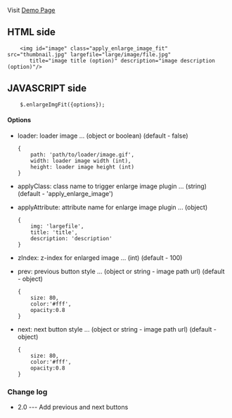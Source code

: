 Visit [Demo Page](http://www.the8thocean.com/misc/jqueryplugins/Enlarged-Image-Fit/demo/)

## HTML side

		<img id="image" class="apply_enlarge_image_fit" src="thumbnail.jpg" largefile="large/image/file.jpg" 
		   title="image title (option)" description="image description (option)"/>

## JAVASCRIPT side

		$.enlargeImgFit({options});

#### Options

*	loader: loader image ... (object or boolean) (default - false)
		
		{
			path: 'path/to/loader/image.gif',
			width: loader image width (int),
			height: loader image height (int)
		}
		
*	applyClass: class name to trigger enlarge image plugin ... (string)(default - 'apply_enlarge_image')
*	applyAttribute: attribute name for enlarge image plugin ... (object)
		
		{
			img: 'largefile',
			title: 'title',
			description: 'description'
		}
		
*	zIndex: z-index for enlarged image ... (int) (default - 100)
*	prev: previous button style ... (object or string - image path url) (default - object)
		
		{
			size: 80,
			color:'#fff',
			opacity:0.8
		}
		
*	next: next button style ... (object or string - image path url) (default - object)
		
		{
			size: 80,
			color:'#fff',
			opacity:0.8
		}
		

### Change log

*	2.0 --- Add previous and next buttons